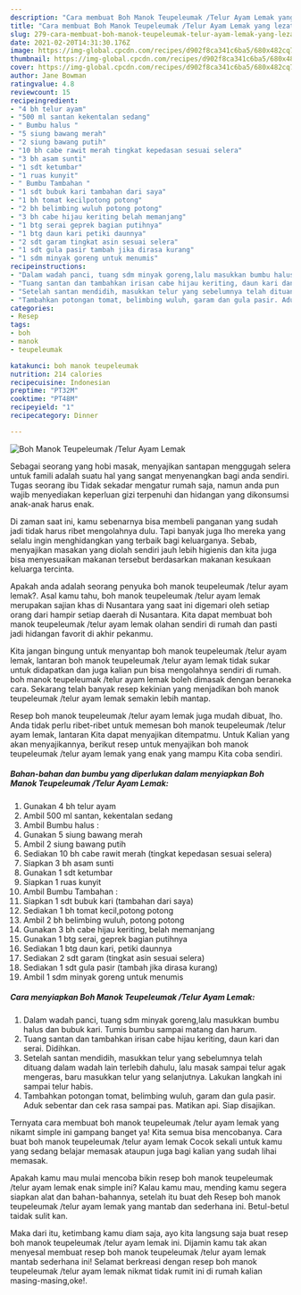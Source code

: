 ```yaml
---
description: "Cara membuat Boh Manok Teupeleumak /Telur Ayam Lemak yang lezat dan Mudah Dibuat"
title: "Cara membuat Boh Manok Teupeleumak /Telur Ayam Lemak yang lezat dan Mudah Dibuat"
slug: 279-cara-membuat-boh-manok-teupeleumak-telur-ayam-lemak-yang-lezat-dan-mudah-dibuat
date: 2021-02-20T14:31:30.176Z
image: https://img-global.cpcdn.com/recipes/d902f8ca341c6ba5/680x482cq70/boh-manok-teupeleumak-telur-ayam-lemak-foto-resep-utama.jpg
thumbnail: https://img-global.cpcdn.com/recipes/d902f8ca341c6ba5/680x482cq70/boh-manok-teupeleumak-telur-ayam-lemak-foto-resep-utama.jpg
cover: https://img-global.cpcdn.com/recipes/d902f8ca341c6ba5/680x482cq70/boh-manok-teupeleumak-telur-ayam-lemak-foto-resep-utama.jpg
author: Jane Bowman
ratingvalue: 4.8
reviewcount: 15
recipeingredient:
- "4 bh telur ayam"
- "500 ml santan kekentalan sedang"
- " Bumbu halus "
- "5 siung bawang merah"
- "2 siung bawang putih"
- "10 bh cabe rawit merah tingkat kepedasan sesuai selera"
- "3 bh asam sunti"
- "1 sdt ketumbar"
- "1 ruas kunyit"
- " Bumbu Tambahan "
- "1 sdt bubuk kari tambahan dari saya"
- "1 bh tomat kecilpotong potong"
- "2 bh belimbing wuluh potong potong"
- "3 bh cabe hijau keriting belah memanjang"
- "1 btg serai geprek bagian putihnya"
- "1 btg daun kari petiki daunnya"
- "2 sdt garam tingkat asin sesuai selera"
- "1 sdt gula pasir tambah jika dirasa kurang"
- "1 sdm minyak goreng untuk menumis"
recipeinstructions:
- "Dalam wadah panci, tuang sdm minyak goreng,lalu masukkan bumbu halus dan bubuk kari. Tumis bumbu sampai matang dan harum."
- "Tuang santan dan tambahkan irisan cabe hijau keriting, daun kari dan serai. Didihkan."
- "Setelah santan mendidih, masukkan telur yang sebelumnya telah dituang dalam wadah lain terlebih dahulu, lalu masak sampai telur agak mengeras, baru masukkan telur yang selanjutnya. Lakukan langkah ini sampai telur habis."
- "Tambahkan potongan tomat, belimbing wuluh, garam dan gula pasir. Aduk sebentar dan cek rasa sampai pas. Matikan api. Siap disajikan."
categories:
- Resep
tags:
- boh
- manok
- teupeleumak

katakunci: boh manok teupeleumak 
nutrition: 214 calories
recipecuisine: Indonesian
preptime: "PT32M"
cooktime: "PT48M"
recipeyield: "1"
recipecategory: Dinner

---
```



![Boh Manok Teupeleumak /Telur Ayam Lemak](https://img-global.cpcdn.com/recipes/d902f8ca341c6ba5/680x482cq70/boh-manok-teupeleumak-telur-ayam-lemak-foto-resep-utama.jpg)

Sebagai seorang yang hobi masak, menyajikan santapan menggugah selera untuk famili adalah suatu hal yang sangat menyenangkan bagi anda sendiri. Tugas seorang ibu Tidak sekadar mengatur rumah saja, namun anda pun wajib menyediakan keperluan gizi terpenuhi dan hidangan yang dikonsumsi anak-anak harus enak.

Di zaman  saat ini, kamu sebenarnya bisa membeli panganan yang sudah jadi tidak harus ribet mengolahnya dulu. Tapi banyak juga lho mereka yang selalu ingin menghidangkan yang terbaik bagi keluarganya. Sebab, menyajikan masakan yang diolah sendiri jauh lebih higienis dan kita juga bisa menyesuaikan makanan tersebut berdasarkan makanan kesukaan keluarga tercinta. 



Apakah anda adalah seorang penyuka boh manok teupeleumak /telur ayam lemak?. Asal kamu tahu, boh manok teupeleumak /telur ayam lemak merupakan sajian khas di Nusantara yang saat ini digemari oleh setiap orang dari hampir setiap daerah di Nusantara. Kita dapat membuat boh manok teupeleumak /telur ayam lemak olahan sendiri di rumah dan pasti jadi hidangan favorit di akhir pekanmu.

Kita jangan bingung untuk menyantap boh manok teupeleumak /telur ayam lemak, lantaran boh manok teupeleumak /telur ayam lemak tidak sukar untuk didapatkan dan juga kalian pun bisa mengolahnya sendiri di rumah. boh manok teupeleumak /telur ayam lemak boleh dimasak dengan beraneka cara. Sekarang telah banyak resep kekinian yang menjadikan boh manok teupeleumak /telur ayam lemak semakin lebih mantap.

Resep boh manok teupeleumak /telur ayam lemak juga mudah dibuat, lho. Anda tidak perlu ribet-ribet untuk memesan boh manok teupeleumak /telur ayam lemak, lantaran Kita dapat menyajikan ditempatmu. Untuk Kalian yang akan menyajikannya, berikut resep untuk menyajikan boh manok teupeleumak /telur ayam lemak yang enak yang mampu Kita coba sendiri.

<!--inarticleads1-->

##### Bahan-bahan dan bumbu yang diperlukan dalam menyiapkan Boh Manok Teupeleumak /Telur Ayam Lemak:

1. Gunakan 4 bh telur ayam
1. Ambil 500 ml santan, kekentalan sedang
1. Ambil  Bumbu halus :
1. Gunakan 5 siung bawang merah
1. Ambil 2 siung bawang putih
1. Sediakan 10 bh cabe rawit merah (tingkat kepedasan sesuai selera)
1. Siapkan 3 bh asam sunti
1. Gunakan 1 sdt ketumbar
1. Siapkan 1 ruas kunyit
1. Ambil  Bumbu Tambahan :
1. Siapkan 1 sdt bubuk kari (tambahan dari saya)
1. Sediakan 1 bh tomat kecil,potong potong
1. Ambil 2 bh belimbing wuluh, potong potong
1. Gunakan 3 bh cabe hijau keriting, belah memanjang
1. Gunakan 1 btg serai, geprek bagian putihnya
1. Sediakan 1 btg daun kari, petiki daunnya
1. Sediakan 2 sdt garam (tingkat asin sesuai selera)
1. Sediakan 1 sdt gula pasir (tambah jika dirasa kurang)
1. Ambil 1 sdm minyak goreng untuk menumis




<!--inarticleads2-->

##### Cara menyiapkan Boh Manok Teupeleumak /Telur Ayam Lemak:

1. Dalam wadah panci, tuang sdm minyak goreng,lalu masukkan bumbu halus dan bubuk kari. Tumis bumbu sampai matang dan harum.
1. Tuang santan dan tambahkan irisan cabe hijau keriting, daun kari dan serai. Didihkan.
1. Setelah santan mendidih, masukkan telur yang sebelumnya telah dituang dalam wadah lain terlebih dahulu, lalu masak sampai telur agak mengeras, baru masukkan telur yang selanjutnya. Lakukan langkah ini sampai telur habis.
1. Tambahkan potongan tomat, belimbing wuluh, garam dan gula pasir. Aduk sebentar dan cek rasa sampai pas. Matikan api. Siap disajikan.




Ternyata cara membuat boh manok teupeleumak /telur ayam lemak yang nikamt simple ini gampang banget ya! Kita semua bisa mencobanya. Cara buat boh manok teupeleumak /telur ayam lemak Cocok sekali untuk kamu yang sedang belajar memasak ataupun juga bagi kalian yang sudah lihai memasak.

Apakah kamu mau mulai mencoba bikin resep boh manok teupeleumak /telur ayam lemak enak simple ini? Kalau kamu mau, mending kamu segera siapkan alat dan bahan-bahannya, setelah itu buat deh Resep boh manok teupeleumak /telur ayam lemak yang mantab dan sederhana ini. Betul-betul taidak sulit kan. 

Maka dari itu, ketimbang kamu diam saja, ayo kita langsung saja buat resep boh manok teupeleumak /telur ayam lemak ini. Dijamin kamu tak akan menyesal membuat resep boh manok teupeleumak /telur ayam lemak mantab sederhana ini! Selamat berkreasi dengan resep boh manok teupeleumak /telur ayam lemak nikmat tidak rumit ini di rumah kalian masing-masing,oke!.

